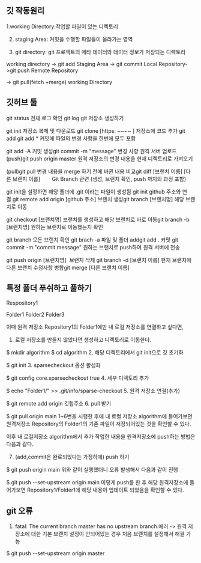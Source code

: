 깃 작동원리 
-

1.working Directory:작업할 파일이 있는 디렉토리

2. staging Area: 커밋을 수행할 파일들이 올라가는 영역

3. git directory: git 프로젝트의 메타 데이터와 데이터 정보가 저장되는 디렉토리

working directory -> git add  Staging Area -> git commit Local Repository->git push Remote Repository

-> git pull(fetch +merge) working Directory



깃허브 툴 
-

git status 전체 로그 확인 git log git 저장소 생성하기

git init 저장소 복제 및 다운로드 git clone [https: ~~~~ ] 저장소에 코드 추가  git add   git add * 커밋에 파일의 변경 사항을 한번에 모두 포함 

git add -A 커밋 생성git commit -m "message" 변경 사항 원격 서버 업로드 (push)git push origin master 원격 저장소의 변경 내용을 현재 디렉토리로 가져오기

(pull)git pull 변경 내용을 merge 하기 전에 바뀐 내용 비교git diff [브랜치 이름] [다른 브랜치 이름]        Git Branch 관련 (생성, 브랜치 확인, push 까지의 과정 포함)

git init을 설정하면 해당 폴더에 .git 이라는 파일이 생성됨 git init github 주소와 연결 git remote add origin [github 주소] 브랜치 생성git branch [브랜치명] 해당 브랜치로 이동

git checkout [브랜치명] 브랜치를 생성하고 해당 브랜치로 바로 이동git branch -b [브랜치명] 원하는 브랜치로 이동했는지 확인 

git branch 모든 브랜치 확인 git brach -a 파일 및 폴더 addgit add . 커밋 git commit -m "commit message" 원하는 브랜치로 push하여 원격 서버에 전송

git push origin [브랜치명]       브랜치 삭제 git branch -d [브랜치 이름] 현재 브랜치에 다른 브랜치 수정사항 병합git merge [다른 브랜치 이름] 


특정 폴더 푸쉬하고 풀하기 
-
Respository1

Folder1
Folder2
Folder3

이때 원격 저장소 Repository1의 Folder1에만 내 로컬 저장소를 연결하고 싶다면,
1. 로컬 저장소를 만들지 않았다면 생성하고 디렉토리로 이동한다.

$ mkdir algorithm
$ cd algorithm
2. 해당 디렉토리에서 git init으로 깃 초기화

$ git init
3. sparsecheckout 옵션 활성화

$ git config core.sparsecheckout true
4. 세부 디렉토리 추가

$ echo "Folder1/" >> .git/info/sparse-checkout
5. 원격 저장소 연결(추가)

$ git remote add origin 깃헙주소
6. pull 받기

$ git pull origin main
1~6번을 시행한 후에 내 로컬 저장소 algorithm에 들어가보면 원격저장소 Repository의 Folder1의 기존 파일이 저장되어있는 것을 확인할 수 있다.

이후 내 로컬저장소 algorithm에서 추가 작업한 내용을 원격저장소에 push하는 방법은 다음과 같다.

7. (add,commit은 완료되었다는 가정하에) push 하기

$ git push origin main
위와 같이 실행했더니 오류 발생해서 다음과 같이 진행

$ git push --set-upstream origin main
이렇게 push를 한 후 해당 원격저장소에 들어가보면 Repository1/Folder1에 해당 내용이 업데이트 되었음을 확인할 수 있다.

git 오류
-
1. fatal: The current branch master has no upstream branch.에러 -> 원격 저장소에 대한 기본 브랜치 설정이 안되어있는 경우
 처음 브랜치를 설정해서 해결 가능

$ git push --set-upstream origin master


